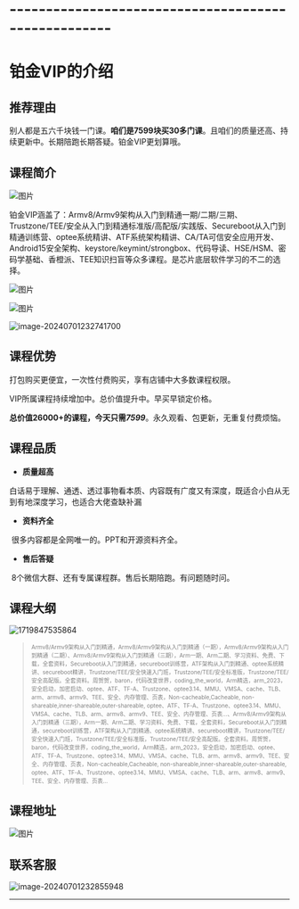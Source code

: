 # ----------------------------------------------------
# 铂金VIP的介绍



## 推荐理由

别人都是五六千块钱一门课。**咱们是7599块买30多门课**。且咱们的质量还高、持续更新中。长期陪跑长期答疑。铂金VIP更划算哦。

## 课程简介

![图片](pictures/640-1719450522946-272.webp)

铂金VIP涵盖了：Armv8/Armv9架构从入门到精通一期/二期/三期、Trustzone/TEE/安全从入门到精通标准版/高配版/实践版、Secureboot从入门到精通训练营、optee系统精讲、ATF系统架构精讲、CA/TA可信安全应用开发、Android15安全架构、keystore/keymint/strongbox、代码导读、HSE/HSM、密码学基础、香橙派、TEE知识扫盲等众多课程。是芯片底层软件学习的不二的选择。

![图片](pictures/640-1719450522946-273.webp)

![图片](pictures/640-1719450522947-274.webp)

![image-20240701232741700](pictures/image-20240701232741700.png)

## 课程优势

打包购买更便宜，一次性付费购买，享有店铺中大多数课程权限。

VIP所属课程持续增加中。总价值提升中。早买早锁定价格。

**总价值26000+的课程，今天只需*****7599***。永久观看、包更新，无重复付费烦恼。



## **课程品质**

- **质量超高**

​	白话易于理解、通透、透过事物看本质、内容既有广度又有深度，既适合小白从无到有地深度学习，也适合大佬查缺补漏

- **资料齐全**

​	很多内容都是全网唯一的。PPT和开源资料齐全。

- **售后答疑**

​	8个微信大群、还有专属课程群。售后长期陪跑。有问题随时问。



## 课程大纲

![1719847535864](pictures/1719847535864.jpg)

> <font color=gray size=1>Armv8/Armv9架构从入门到精通，Armv8/Armv9架构从入门到精通（一期），Armv8/Armv9架构从入门到精通（二期）、Armv8/Armv9架构从入门到精通（三期），Arm一期、Arm二期、学习资料、免费、下载，全套资料，Secureboot从入门到精通，secureboot训练营，ATF架构从入门到精通、optee系统精讲、secureboot精讲，Trustzone/TEE/安全快速入门班，Trustzone/TEE/安全标准版，Trustzone/TEE/安全高配版。全套资料。周贺贺，baron，代码改变世界，coding_the_world，Arm精选，arm_2023，安全启动，加密启动、optee、ATF、TF-A、Trustzone、optee3.14、MMU、VMSA、cache、TLB、arm、armv8、armv9、TEE、安全、内存管理、页表，Non-cacheable,Cacheable, non-shareable,inner-shareable,outer-shareable, optee、ATF、TF-A、Trustzone、optee3.14、MMU、VMSA、cache、TLB、arm、armv8、armv9、TEE、安全、内存管理、页表…、Armv8/Armv9架构从入门到精通（三期），Arm一期、Arm二期、学习资料、免费、下载，全套资料，Secureboot从入门到精通，secureboot训练营，ATF架构从入门到精通、optee系统精讲、secureboot精讲，Trustzone/TEE/安全快速入门班，Trustzone/TEE/安全标准版，Trustzone/TEE/安全高配版。全套资料。周贺贺，baron，代码改变世界，coding_the_world，Arm精选，arm_2023，安全启动，加密启动、optee、ATF、TF-A、Trustzone、optee3.14、MMU、VMSA、cache、TLB、arm、armv8、armv9、TEE、安全、内存管理、页表，Non-cacheable,Cacheable, non-shareable,inner-shareable,outer-shareable, optee、ATF、TF-A、Trustzone、optee3.14、MMU、VMSA、cache、TLB、arm、armv8、armv9、TEE、安全、内存管理、页表…  </font>



## 课程地址

![图片](pictures/640-1719450522947-275.webp)

## 联系客服

![image-20240701232855948](pictures/image-20240701232855948.png)

****

